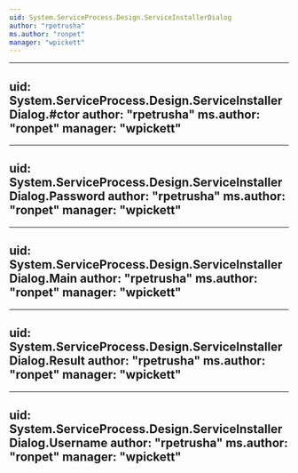 ```yaml
---
uid: System.ServiceProcess.Design.ServiceInstallerDialog
author: "rpetrusha"
ms.author: "ronpet"
manager: "wpickett"
---
```


---
uid: System.ServiceProcess.Design.ServiceInstallerDialog.#ctor
author: "rpetrusha"
ms.author: "ronpet"
manager: "wpickett"
---

---
uid: System.ServiceProcess.Design.ServiceInstallerDialog.Password
author: "rpetrusha"
ms.author: "ronpet"
manager: "wpickett"
---

---
uid: System.ServiceProcess.Design.ServiceInstallerDialog.Main
author: "rpetrusha"
ms.author: "ronpet"
manager: "wpickett"
---

---
uid: System.ServiceProcess.Design.ServiceInstallerDialog.Result
author: "rpetrusha"
ms.author: "ronpet"
manager: "wpickett"
---

---
uid: System.ServiceProcess.Design.ServiceInstallerDialog.Username
author: "rpetrusha"
ms.author: "ronpet"
manager: "wpickett"
---
